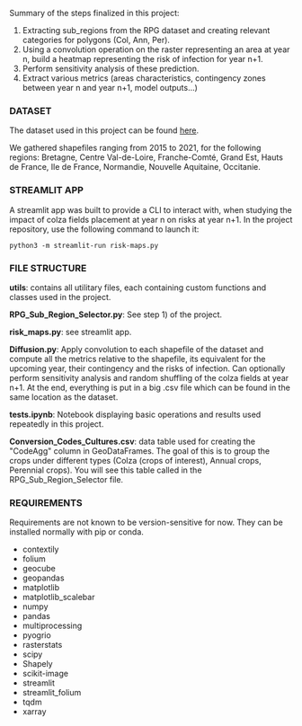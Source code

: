 Summary of the steps finalized in this project:
1) Extracting sub_regions from the RPG dataset and creating relevant categories for polygons (Col, Ann, Per).
2) Using a convolution operation on the raster representing an area at year n, build a heatmap representing the risk of infection for year n+1.
3) Perform sensitivity analysis of these prediction.
4) Extract various metrics (areas characteristics, contingency zones between year n and year n+1, model outputs...)

### DATASET
The dataset used in this project can be found [here](https://geoservices.ign.fr/rpg).

We gathered shapefiles ranging from 2015 to 2021, for the following regions: Bretagne, Centre Val-de-Loire, Franche-Comté, Grand Est, Hauts de France, Ile de France, Normandie, Nouvelle Aquitaine, Occitanie.

### STREAMLIT APP
A streamlit app was built to provide a CLI to interact with, when studying the impact of colza fields placement at year n on risks at year n+1.
In the project repository, use the following command to launch it:
```
python3 -m streamlit-run risk-maps.py
```
### FILE STRUCTURE
**utils**: contains all utilitary files, each containing custom functions and classes used in the project.

**RPG_Sub_Region_Selector.py**: See step 1) of the project.

**risk_maps.py**: see streamlit app.

**Diffusion.py**: Apply convolution to each shapefile of the dataset and compute all the metrics relative to the shapefile, its equivalent for the upcoming year, their contingency and the risks of infection. 
Can optionally perform sensitivity analysis and random shuffling of the colza fields at year n+1. At the end, everything is put in a big .csv file which can be found in the same location as the dataset. 

**tests.ipynb**: Notebook displaying basic operations and results used repeatedly in this project.

**Conversion_Codes_Cultures.csv**: data table used for creating the "CodeAgg" column in GeoDataFrames. The goal of this is to group the crops under different types (Colza (crops of interest), Annual crops, Perennial crops). You will see this table called in the RPG_Sub_Region_Selector file.

### REQUIREMENTS
Requirements are not known to be version-sensitive for now. They can be installed normally with pip or conda.

+ contextily
+ folium
+ geocube
+ geopandas
+ matplotlib
+ matplotlib_scalebar
+ numpy
+ pandas
+ multiprocessing
+ pyogrio
+ rasterstats
+ scipy
+ Shapely
+ scikit-image
+ streamlit
+ streamlit_folium
+ tqdm
+ xarray

